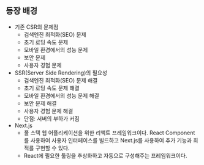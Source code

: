 ## 등장 배경

- 기존 CSR의 문제점
	- 검색엔진 최적화(SEO) 문제
	- 초기 로딩 속도 문제
	- 모바일 환경에서의 성능 문제
	- 보안 문제
	- 사용자 경험 문제
- SSR(Server Side Rendering)의 필요성
	- 검색엔진 최적화(SEO) 문제 해결
	- 초기 로딩 속도 문제 해결
	- 모바일 환경에서의 성능 문제 해결
	- 보안 문제 해결
	- 사용자 경험 문제 해결
	- 단점: 서버의 부하가 커짐
- Next.js
	- 풀 스택 웹 어플리케이션을 위한 리액트 프레임워크이다. React Component를 사용하여 사용자 인터페이스를 빌드하고 Next.js를 사용하여 추가 기능과 최적를 구현할 수 있다.
	- React에 필요한 툴링을 추상화하고 자동으로 구성해주는 프레임워크이다.
